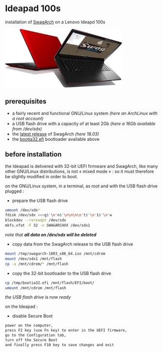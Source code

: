 # Ideapad 100s

installation of [SwagArch](https://swagarch.github.io/) on a Lenovo Ideapd 100s


![SwargArch on Ideapad 100s](https://github.com/patatetom/ideapad100s/blob/master/SwagIdeapad.png)



## prerequisites

- a fairly recent and functional GNU/Linux system *(here an ArchLinux with a root account)*
- a USB flash drive with a capacity of at least 2Gb *(here a 16Gb available from /dev/sdx)*
- the [latest release](https://github.com/SwagArch/swagarch-build/releases/latest) of SwagArch *(here 18.03)*
- the [bootia32.efi](https://github.com/patatetom/ideapad100s/raw/master/bootia32.efi) bootloader available above



## before installation

the Ideapad is delivered with 32-bit UEFI firmware and SwagArch, like many other GNU/Linux distributions, is not « mixed mode » : so it must therefore be slightly modified in order to boot.

on the GNU/Linux system, in a terminal, as root and with the USB flash drive plugged :

- prepare the USB flash drive
```bash
umount /dev/sdx*
fdisk /dev/sdx <<<g$'\n'n$'\n\n\n\n't$'\n'1$'\n'w
blockdev --rereadpt /dev/sdx
mkfs.vfat -F 32 -n SWAGARCHXX /dev/sdx1
```
*note that **all data on /dev/sdx will be deleted***

- copy data from the SwagArch release to the USB flash drive
```bash
mount /tmp/swagarch-1803_x86_64.iso /mnt/cdrom
mount /dev/sdx1 /mnt/flash
cp -a /mnt/cdrom/* /mnt/flash
```

- copy the 32-bit bootloader to the USB flash drive
```bash
cp /tmp/bootia32.efi /mnt/flash/EFI/boot/
umount /mnt/cdrom /mnt/flash
```
*the USB flash drive is now ready*

on the Ideapad :

- disable Secure Boot
```text
power on the computer,
press F2 key (use Fn key) to enter in the UEFI firmware,
go to the Configuration tab,
turn off the Secure Boot
and finally press F10 key to save changes and exit
```
